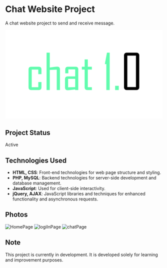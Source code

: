 # Chat Website Project

A chat website project to send and receive message.

![Project Logo](Ressources\Logo\logo.png)

## Project Status
Active

## Technologies Used
- **HTML, CSS**: Front-end technologies for web page structure and styling.
- **PHP, MySQL**: Backend technologies for server-side development and database management.
- **JavaScript**: Used for client-side interactivity.
- **jQuery, AJAX**: JavaScript libraries and techniques for enhanced functionality and asynchronous requests.

## Photos
![HomePage](https://github.com/HAZOURLIMohamedMehdi/ChatWebsite/Ressources/photos/photo1.png)
![logiInPage](https://github.com/HAZOURLIMohamedMehdi/ChatWebsite/Ressources/photos/photo2.png)
![chatPage](https://github.com/HAZOURLIMohamedMehdi/ChatWebsite/Ressources/photos/photo3.png)

## Note

This project is currently in development.
It is developed solely for learning and improvement purposes.

